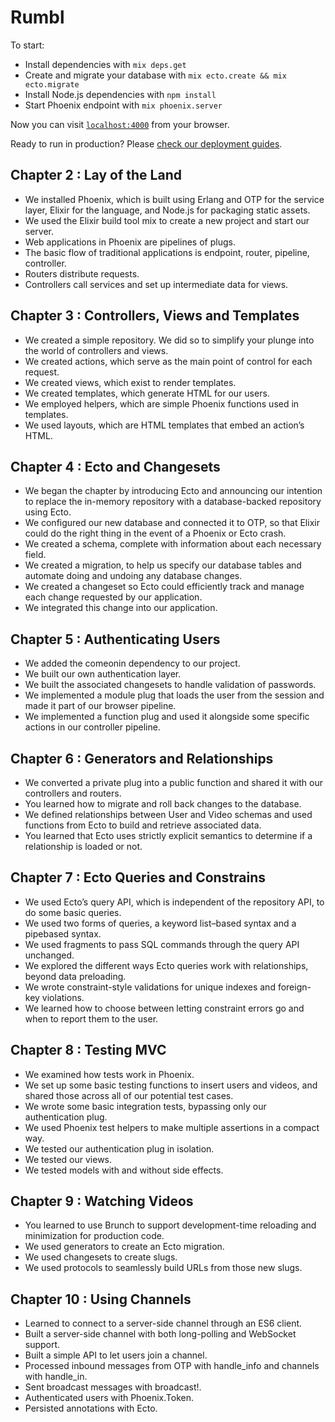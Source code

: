 # Rumbl

To start:

* Install dependencies with `mix deps.get`
* Create and migrate your database with `mix ecto.create && mix ecto.migrate`
* Install Node.js dependencies with `npm install`
* Start Phoenix endpoint with `mix phoenix.server`

Now you can visit [`localhost:4000`](http://localhost:4000) from your browser.

Ready to run in production? Please [check our deployment guides](http://www.phoenixframework.org/docs/deployment).

## Chapter 2 : Lay of the Land

* We installed Phoenix, which is built using Erlang and OTP for the service layer, Elixir for the language, and Node.js for packaging static assets.
* We used the Elixir build tool mix to create a new project and start our server.
* Web applications in Phoenix are pipelines of plugs.
* The basic flow of traditional applications is endpoint, router, pipeline, controller.
* Routers distribute requests.
* Controllers call services and set up intermediate data for views.

## Chapter 3 : Controllers, Views and Templates

* We created a simple repository. We did so to simplify your plunge into
the world of controllers and views.
* We created actions, which serve as the main point of control for each
request.
* We created views, which exist to render templates.
* We created templates, which generate HTML for our users.
* We employed helpers, which are simple Phoenix functions used in templates.
* We used layouts, which are HTML templates that embed an action’s HTML.

## Chapter 4 : Ecto and Changesets

* We began the chapter by introducing Ecto and announcing our intention
to replace the in-memory repository with a database-backed repository
using Ecto.
* We configured our new database and connected it to OTP, so that Elixir
could do the right thing in the event of a Phoenix or Ecto crash.
* We created a schema, complete with information about each necessary
field.
* We created a migration, to help us specify our database tables and automate
doing and undoing any database changes.
* We created a changeset so Ecto could efficiently track and manage each
change requested by our application.
* We integrated this change into our application.

## Chapter 5 : Authenticating Users

* We added the comeonin dependency to our project.
* We built our own authentication layer.
* We built the associated changesets to handle validation of passwords.
*  We implemented a module plug that loads the user from the session and
made it part of our browser pipeline.
*  We implemented a function plug and used it alongside some specific
actions in our controller pipeline.

## Chapter 6 : Generators and Relationships

* We converted a private plug into a public function and shared it with our controllers and routers.
* You learned how to migrate and roll back changes to the database.
* We defined relationships between User and Video schemas and used functions from Ecto to build and retrieve associated data.
* You learned that Ecto uses strictly explicit semantics to determine if a
relationship is loaded or not.

## Chapter 7 : Ecto Queries and Constrains

* We used Ecto’s query API, which is independent of the repository API, to
do some basic queries.
* We used two forms of queries, a keyword list–based syntax and a pipebased
syntax.
* We used fragments to pass SQL commands through the query API
unchanged.
* We explored the different ways Ecto queries work with relationships,
beyond data preloading.
* We wrote constraint-style validations for unique indexes and foreign-key
violations.
* We learned how to choose between letting constraint errors go and when
to report them to the user.

## Chapter 8 : Testing MVC

* We examined how tests work in Phoenix.
* We set up some basic testing functions to insert users and videos, and
shared those across all of our potential test cases.
* We wrote some basic integration tests, bypassing only our authentication
plug.
* We used Phoenix test helpers to make multiple assertions in a compact
way.
* We tested our authentication plug in isolation.
* We tested our views.
* We tested models with and without side effects.

## Chapter 9 : Watching Videos

* You learned to use Brunch to support development-time reloading and
minimization for production code.
* We used generators to create an Ecto migration.
* We used changesets to create slugs.
* We used protocols to seamlessly build URLs from those new slugs.

## Chapter 10 : Using Channels

* Learned to connect to a server-side channel through an ES6 client.
* Built a server-side channel with both long-polling and WebSocket
support.
* Built a simple API to let users join a channel.
* Processed inbound messages from OTP with handle_info and channels
with handle_in.
* Sent broadcast messages with broadcast!.
* Authenticated users with Phoenix.Token.
* Persisted annotations with Ecto.
